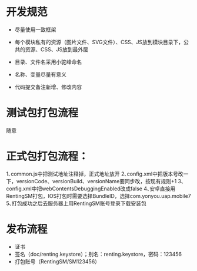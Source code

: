 # 开发规范

- 尽量使用一致框架
- 每个模块私有的资源（图片文件、SVG文件）、CSS、JS放到模块目录下，公共的资源、CSS、JS放到最外层
- 目录、文件名采用小驼峰命名
- 名称、变量尽量有意义

- 代码提交备注新增、修改内容

# 测试包打包流程
随意

# 正式包打包流程：
1､common.js中把测试地址注释掉，正式地址放开
2､config.xml中把版本号改一下，versionCode、versionBuild、versionName要同步改，按现有规则+1
3､config.xml中把webContentsDebuggingEnabled改成false
4､安卓直接用RentingSM打包，IOS打包时需要选择BundleID，选择com.yonyou.uap.mobile7
5､打包成功之后去服务器上用RentingSM账号登录下载安装包

# 发布流程

- 证书
- 签名（doc/renting.keystore）；别名：renting.keystore，密码：123456
- 打包账号（RentingSM/SM123456）



